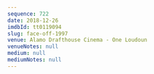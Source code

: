 ```yaml
---
sequence: 722
date: 2018-12-26
imdbId: tt0119094
slug: face-off-1997
venue: Alamo Drafthouse Cinema - One Loudoun
venueNotes: null
medium: null
mediumNotes: null
---
```

